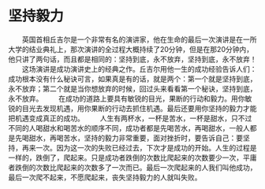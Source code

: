 # 坚持毅力
　　英国首相丘吉尔是一个非常有名的演讲家，他在生命的最后一次演讲是在一所大学的结业典礼上，那次演讲的全过程大概持续了20分钟，但是在那20分钟内，他只讲了两句话，而且都是相同的：坚持到底，永不放弃，坚持到底，永不放弃！ 
　　这场演讲是成功演讲史上的经典之作。丘吉尔用他一生的成功经验告诉人们：成功根本没有什么秘诀可言，如果真是有的话，就是两个：第一个就是坚持到底，永不放弃；第二个就是当你想放弃的时候，回过头来看看第一个秘诀，坚持到底，永不放弃。 
　　在成功的道路上要具有敏锐的目光，果断的行动和毅力。用你敏锐的目光去发现机遇，用你果断的行动去抓住机遇。最后还要用你坚持的毅力才能把机遇变成真正的成功。 
　　人生有两杯水，一杯是苦水，一杯是甜水，只不过不同的人喝甜水和喝苦水的顺序不同，成功者都是先喝苦水，再喝甜水，一般人都是先喝甜水，再喝苦水，坚持的毅力非常重要，面对挫折时，要告诉自己：要坚持，再来一次。因为这一次的失败已经过去，下次才是成功的开始。人生的过程是一样的，跌倒了，爬起来。只是成功者跌倒的次数比爬起来的次数要少一次，平庸者跌倒的次数比爬起来的次数多了一次而已。最后一次爬起来的人我们叫他成功，最后一次爬不起来，不愿爬起来，丧失坚持毅力的人就叫失败。
 
